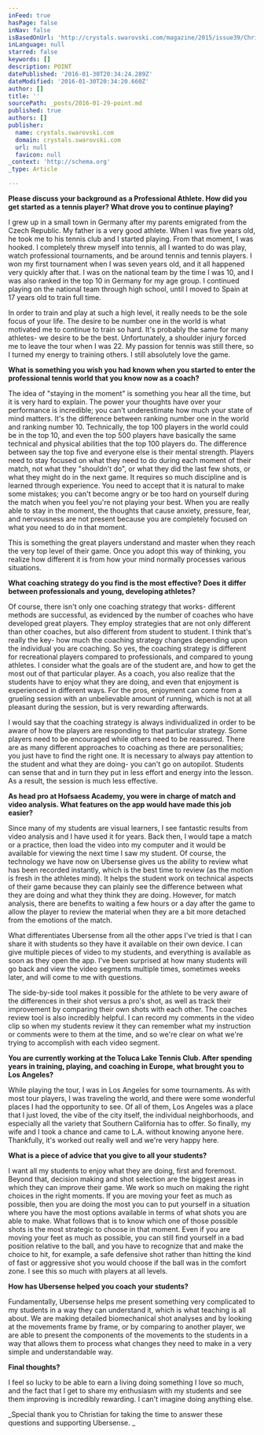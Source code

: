 ```yaml
---
inFeed: true
hasPage: false
inNav: false
isBasedOnUrl: 'http://crystals.swarovski.com/magazine/2015/issue39/Christian_Straka.en.php'
inLanguage: null
starred: false
keywords: []
description: POINT
datePublished: '2016-01-30T20:34:24.289Z'
dateModified: '2016-01-30T20:34:20.660Z'
author: []
title: ''
sourcePath: _posts/2016-01-29-point.md
published: true
authors: []
publisher:
  name: crystals.swarovski.com
  domain: crystals.swarovski.com
  url: null
  favicon: null
_context: 'http://schema.org'
_type: Article

---
```

**Please discuss your background as a Professional Athlete.  How did you get started as a tennis player?  What drove you to continue playing?**

I grew up in a small town in Germany after my parents emigrated from the Czech Republic.  My father is a very good athlete.  When I was five years old, he took me to his tennis club and I started playing.  From that moment, I was hooked.  I completely threw myself into tennis, all I wanted to do was play, watch professional tournaments, and be around tennis and tennis players.  I won my first tournament when I was seven years old, and it all happened very quickly after that.  I was on the national team by the time I was 10, and I was also ranked in the top 10 in Germany for my age group.  I continued playing on the national team through high school, until I moved to Spain at 17 years old to train full time.

In order to train and play at such a high level, it really needs to be the sole focus of your life.  The desire to be number one in the world is what motivated me to continue to train so hard.  It's probably the same for many athletes- we desire to be the best.  Unfortunately, a shoulder injury forced me to leave the tour when I was 22\.  My passion for tennis was still there, so I turned my energy to training others.  I still absolutely love the game.

**What is something you wish you had known when you started to enter the professional tennis world that you know now as a coach?**

The idea of "staying in the moment" is something you hear all the time, but it is very hard to explain.  The power your thoughts have over your performance is incredible; you can't underestimate how much your state of mind matters.  It's the difference between ranking number one in the world and ranking number 10\.  Technically, the top 100 players in the world could be in the top 10, and even the top 500 players have basically the same technical and physical abilities that the top 100 players do. The difference between say the top five and everyone else is their mental strength.  Players need to stay focused on what they need to do during each moment of their match, not what they "shouldn't do", or what they did the last few shots, or what they might do in the next game.  It requires so much discipline and is learned through experience.  You need to accept that it is natural to make some mistakes; you can't become angry or be too hard on yourself during the match when you feel you're not playing your best. When you are really able to stay in the moment, the thoughts that cause anxiety, pressure, fear, and nervousness are not present because you are completely focused on what you need to do in that moment.

This is something the great players understand and master when they reach the very top level of their game.  Once you adopt this way of thinking, you realize how different it is from how your mind normally processes various situations.

**What coaching strategy do you find is the most effective?  Does it differ between professionals and young, developing athletes?**

Of course, there isn't only one coaching strategy that works- different methods are successful, as evidenced by the number of coaches who have developed great players.  They employ strategies that are not only different than other coaches, but also different from student to student.  I think that's really the key- how much the coaching strategy changes depending upon the individual you are coaching.  So yes, the coaching strategy is different for recreational players compared to professionals, and compared to young athletes.  I consider what the goals are of the student are, and how to get the most out of that particular player.  As a coach, you also realize that the students have to enjoy what they are doing, and even that enjoyment is experienced in different ways.  For the pros, enjoyment can come from a grueling session with an unbelievable amount of running, which is not at all pleasant during the session, but is very rewarding afterwards.

I would say that the coaching strategy is always individualized in order to be aware of how the players are responding to that particular strategy.  Some players need to be encouraged while others need to be reassured.  There are as many different approaches to coaching as there are personalities; you just have to find the right one. It is necessary to always pay attention to the student and what they are doing- you can't go on autopilot. Students can sense that and in turn they put in less effort and energy into the lesson.  As a result, the session is much less effective.

**As head pro at Hofsaess Academy, you were in charge of match and video analysis.  What features on the app would have made this job easier?**

Since many of my students are visual learners, I see fantastic results from video analysis and I have used it for years.  Back then, I would tape a match or a practice, then load the video into my computer and it would be available for viewing the next time I saw my student.  Of course, the technology we have now on Ubersense gives us the ability to review what has been recorded instantly, which is the best time to review (as the motion is fresh in the athletes mind).  It helps the student work on technical aspects of their game because they can plainly see the difference between what they are doing and what they think they are doing.  However, for match analysis, there are benefits to waiting a few hours or a day after the game to allow the player to review the material when they are a bit more detached from the emotions of the match.

What differentiates Ubersense from all the other apps I've tried is that I can share it with students so they have it available on their own device.  I can give multiple pieces of video to my students, and everything is available as soon as they open the app.  I've been surprised at how many students will go back and view the video segments multiple times, sometimes weeks later, and will come to me with questions.

The side-by-side tool makes it possible for the athlete to be very aware of the differences in their shot versus a pro's shot, as well as track their improvement by comparing their own shots with each other.  The coaches review tool is also incredibly helpful.  I can record my comments in the video clip so when my students review it they can remember what my instruction or comments were to them at the time, and so we're clear on what we're trying to accomplish with each video segment.

**You are currently working at the Toluca Lake Tennis Club.  After spending years in training, playing, and coaching in Europe, what brought you to Los Angeles?**

While playing the tour, I was in Los Angeles for some tournaments.  As with most tour players, I was traveling the world, and there were some wonderful places I had the opportunity to see.  Of all of them, Los Angeles was a place that I just loved, the vibe of the city itself, the individual neighborhoods, and especially all the variety that Southern California has to offer.  So finally, my wife and I took a chance and came to L.A. without knowing anyone here.  Thankfully, it's worked out really well and we're very happy here.

**What is a piece of advice that you give to all your students?**

I want all my students to enjoy what they are doing, first and foremost.  Beyond that, decision making and shot selection are the biggest areas in which they can improve their game.  We work so much on making the right choices in the right moments.   If you are moving your feet as much as possible, then you are doing the most you can to put yourself in a situation where you have the most options available in terms of what shots you are able to make.  What follows that is to know which one of those possible shots is the most strategic to choose in that moment.  Even if you are moving your feet as much as possible, you can still find yourself in a bad position relative to the ball, and you have to recognize that and make the choice to hit, for example, a safe defensive shot rather than hitting the kind of fast or aggressive shot you would choose if the ball was in the comfort zone.  I see this so much with players at all levels.

**How has Ubersense helped you coach your students?**

Fundamentally, Ubersense helps me present something very complicated to my students in a way they can understand it, which is what teaching is all about. We are making detailed biomechanical shot analyses and by looking at the movements frame by frame, or by comparing to another player, we are able to present the components of the movements to the students in a way that allows them to process what changes they need to make in a very simple and understandable way.

**Final thoughts?**

I feel so lucky to be able to earn a living doing something I love so much, and the fact that I get to share my enthusiasm with my students and see them improving is incredibly rewarding.  I can't imagine doing anything else.

_Special thank you to Christian for taking the time to answer these questions and supporting Ubersense. _